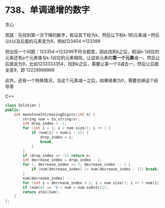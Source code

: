 # 738、单调递增的数字
贪心

思路：先找到第一次下降的数字，假设其下标为k，然后让下标k-1的元素减一然后让k以及后面的元素变为9，例如123454->123399

但出现一个问题：123354->123299不符合题意，因此找到k之后，假设k-1对应的元素还有p个元素值与k-1对应的元素相同，让这些元素的**第一个元素**减一，然后让后面变为9，比如1233333354，找到k之后，需要让第一个3减去一，然后让后面全变9，即
12229999999

此外，还有一个特殊情况，当这个元素减一之后，如果结果为0，需要去掉这个前导零

C++
```cpp
class Solution {
public:
    int monotoneIncreasingDigits(int n) {
        string num = to_string(n);
        int drop_index = -1;
        for (int i = 1; i < num.size(); i ++ ) {
            if (num[i] < num[i - 1]) {
                drop_index = i;
                break;
            }
        }
        if (drop_index == -1) return n;
        int decrease_index = drop_index - 1;
        for (; decrease_index >= 1; decrease_index -- ) {
            if (num[decrease_index] != num[decrease_index - 1]) break;
        }
        num[decrease_index] -- ;
        for (int i = decrease_index + 1; i < num.size(); i ++ ) num[i] = '9';
        if (num[0] == '0') num = num.substr(1);
        return stoi(num);
    }
};
```
